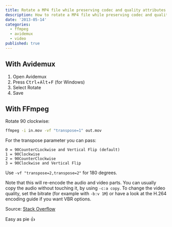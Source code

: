```yaml
---
title: Rotate a MP4 file while preserving codec and quality attributes with FFmpeg or Avidemux
description: How to rotate a MP4 file while preserving codec and quality attributes with FFmpeg or Avidemux
date: '2013-05-14'
categories:
  - ffmpeg
  - avidemux
  - video
published: true
---
```


## With Avidemux

1. Open Avidemux
2. Press <kbd>Ctrl</kbd>+<kbd>Alt</kbd>+<kbd>F</kbd> (for Windows)
3. Select Rotate
4. Save

## With FFmpeg

Rotate 90 clockwise:

```sh
ffmpeg -i in.mov -vf "transpose=1" out.mov
```

For the transpose parameter you can pass:

```
0 = 90CounterCLockwise and Vertical Flip (default)
1 = 90Clockwise
2 = 90CounterClockwise
3 = 90Clockwise and Vertical Flip
```

Use `-vf "transpose=2,transpose=2"` for 180 degrees.

Note that this will re-encode the audio and video parts. You can usually copy the audio without touching it, by using `-c:a copy`. To change the video quality, set the bitrate (for example with `-b:v 1M`) or have a look at the H.264 encoding guide if you want VBR options.

Source: [Stack Overflow][stackoverflow-ffmpeg]

Easy as pie 👍



[stackoverflow-ffmpeg]: https://stackoverflow.com/questions/3937387/rotating-videos-with-ffmpeg#answer-9570992
